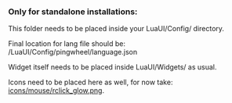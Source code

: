 ### Only for standalone installations:

This folder needs to be placed inside your LuaUI/Config/ directory.

Final location for lang file should be: <datadir>/LuaUI/Config/pingwheel/language.json

Widget itself needs to be placed inside LuaUI/Widgets/ as usual.

Icons need to be placed here as well, for now take: [icons/mouse/rclick_glow.png](/icons/mouse/rclick_glow.png).

